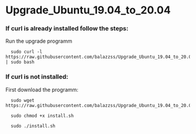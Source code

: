 # Upgrade_Ubuntu_19.04_to_20.04

### If curl is already installed follow the steps: 
Run the upgrade programm

      sudo curl -l https://raw.githubusercontent.com/balazzss/Upgrade_Ubuntu_19.04_to_20.04/main/install.sh | sudo bash
      
### If curl is not installed: 
First download the programm: 

      sudo wget https://raw.githubusercontent.com/balazzss/Upgrade_Ubuntu_19.04_to_20.04/main/install.sh
      
      sudo chmod +x install.sh
      
      sudo ./install.sh
